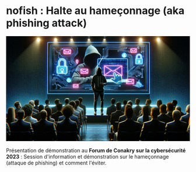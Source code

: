 # nofish : Halte au hameçonnage (aka phishing attack)

![Couverture nofish : phishing attack](images/nofishCoverImage.png)

Présentation de démonstration au **Forum de Conakry sur la cybersécurité 2023** : Session d'information et démonstration sur le hameçonnage (attaque de phishing) et comment l'éviter.
